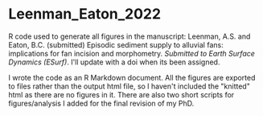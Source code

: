 # Leenman_Eaton_2022
R code used to generate all figures in the manuscript: Leenman, A.S. and Eaton, B.C. (submitted) Episodic sediment supply to alluvial fans: implications for fan incision and morphometry. *Submitted to Earth Surface Dynamics (ESurf)*. I'll update with a doi when its been assigned. 

I wrote the code as an R Markdown document. All the figures are exported to files rather than the output html file, so I haven't included the "knitted" html as there are no figures in it. There are also two short scripts for figures/analysis I added for the final revision of my PhD.
